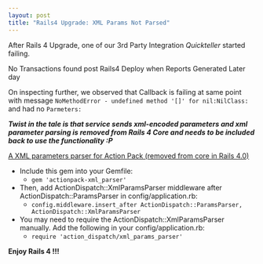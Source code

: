 ```yaml
---
layout: post
title: "Rails4 Upgrade: XML Params Not Parsed"
---
```


After Rails 4 Upgrade, one of our 3rd Party Integration *Quickteller*
started failing.

No Transactions found post Rails4 Deploy when Reports Generated Later
day

On inspecting further, we observed that Callback is failing at same
point with message `NoMethodError - undefined method '[]' for nil:NilClass:` 
and had no `Parmeters:`

**_Twist in the tale is that service sends xml-encoded parameters and xml
parameter parsing is removed from Rails 4 Core and needs to be included
back to use the functionality :P_**


[A XML parameters parser for Action Pack (removed from core in Rails 4.0)](https://github.com/rails/actionpack-xml_parser)

- Include this gem into your Gemfile:
  - `gem 'actionpack-xml_parser'`
- Then, add ActionDispatch::XmlParamsParser middleware after ActionDispatch::ParamsParser in config/application.rb:
  - `config.middleware.insert_after ActionDispatch::ParamsParser, ActionDispatch::XmlParamsParser`
- You may need to require the ActionDispatch::XmlParamsParser manually. Add the following in your config/application.rb:
  - `require 'action_dispatch/xml_params_parser'`
  

**Enjoy Rails 4 !!!**
